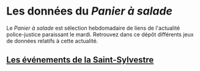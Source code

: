 # Les données du *Panier à salade*

Le *Panier à salade* est sélection hebdomadaire de liens de l'actualité police-justice paraissant le mardi. Retrouvez dans ce dépôt différents jeux de données relatifs à cette actualité.

## [Les événements de la Saint-Sylvestre](./saint-sylvestre.csv)
